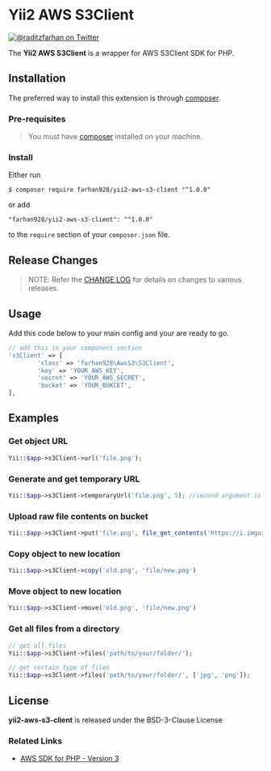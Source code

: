 # Yii2 AWS S3Client

[![@raditzfarhan on Twitter](https://img.shields.io/badge/twitter-%40raditzfarhan-blue.svg?style=flat)](https://twitter.com/raditzfarhan)

The **Yii2 AWS S3Client** is a wrapper for AWS S3Client SDK for PHP. 

## Installation

The preferred way to install this extension is through [composer](http://getcomposer.org/download/). 


### Pre-requisites

> You must have [composer](http://getcomposer.org/download/) installed on your machine.

### Install

Either run

```
$ composer require farhan928/yii2-aws-s3-client "^1.0.0"
```

or add

```
"farhan928/yii2-aws-s3-client": "^1.0.0"
```

to the ```require``` section of your `composer.json` file.

## Release Changes

> NOTE: Refer the [CHANGE LOG](https://github.com/farhan928/yii2-aws-s3-client/blob/master/CHANGE.md) for details on changes to various releases.

## Usage

Add this code below to your main config and your are ready to go.
```php
// add this in your component section
's3Client' => [           
        'class' => 'farhan928\AwsS3\S3Client',
        'key' => 'YOUR_AWS_KEY',
        'secret' => 'YOUR_AWS_SECRET',            
        'bucket' => 'YOUR_BUKCET',            
],
```

## Examples

### Get object URL
```php
Yii::$app->s3Client->url('file.png');
```

### Generate and get temporary URL
```php
Yii::$app->s3Client->temporaryUrl('file.png', 5); //second argument is the duration in minute
```

### Upload raw file contents on bucket
```php
Yii::$app->s3Client->put('file.png', file_get_contents('https://i.imgur.com/hAjCMan.jpg'))
```

### Copy object to new location
```php
Yii::$app->s3Client->copy('old.png', 'file/new.png')
```

### Move object to new location
```php
Yii::$app->s3Client->move('old.png', 'file/new.png')
```

### Get all files from a directory
```php
// get all files
Yii::$app->s3Client->files('path/to/your/folder/');

// get certain type of files
Yii::$app->s3Client->files('path/to/your/folder/', ['jpg', 'png']);
```

## License

**yii2-aws-s3-client** is released under the BSD-3-Clause License

### Related Links

* [AWS SDK for PHP - Version 3][aws-sdk-php-github]

[aws-sdk-php-github]: https://github.com/aws/aws-sdk-php

